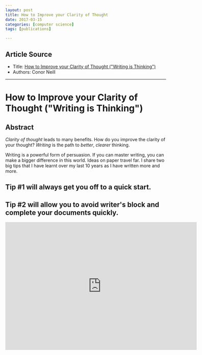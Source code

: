 ```yaml
---
layout: post
title: How to Improve your Clarity of Thought
date: 2017-03-15
categories: [computer science]
tags: [publications]

---
```



## Article Source
* Title: [How to Improve your Clarity of Thought ("Writing is Thinking")](https://www.youtube.com/watch?v=tOD1sRAj8wE)
* Authors: Conor Neill

---


# How to Improve your Clarity of Thought ("Writing is Thinking")

## Abstract

*Clarity of thought* leads to many benefits. How do you improve the clarity of your thought? *Writing* is the path to *better*, *clearer* thinking.

Writing is a powerful form of persuasion. If you can master writing, you can make a bigger difference in this world. Ideas on paper travel far. I share two big tips that I have learnt over my last 10 years as I have written more and more. 

## Tip #1 will always get you off to a quick start. 

## Tip #2 will allow you to avoid writer's block and complete your documents quickly.

<iframe width="600" height="400" src="https://www.youtube.com/embed/tOD1sRAj8wE" frameborder="0" allowfullscreen></iframe>
